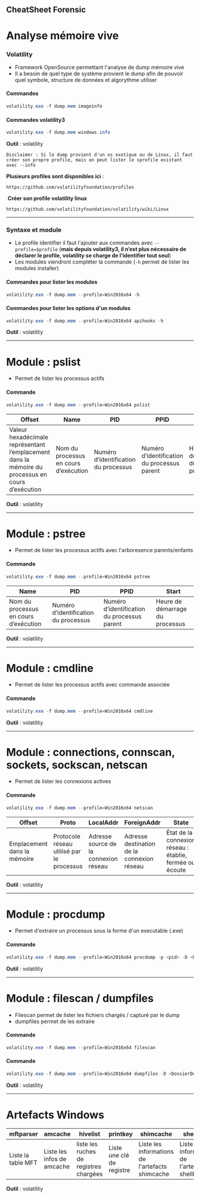 CheatSheet Forensic
--------------------

# Analyse mémoire vive


### Volatility
- Framework OpenSource permettant l'analyse de dump mémoire vive
- Il a besoin de quel type de système provient le dump afin de pouvoir quel symbole, structure de données et algorythme utiliser

#### Commandes
```powershell
volatility.exe -f dump.mem imageinfo
```

#### Commandes volatility3
```powershell
volatility.exe -f dump.mem windows.info
```

**Outil** : volatility

```
Disclaimer : Si le dump provient d'un os exotique ou de Linux, il faut créer son propre profile, mais on peut lister le sprofile existant avec --info
```

**Plusieurs profiles sont disponibles ici** :
```
https://github.com/volatilityfoundation/profiles
```
​
**Créer son profile volatility linux**
```
https://github.com/volatilityfoundation/volatility/wiki/Linux
```




---
### Syntaxe et module

- Le profile identifier il faut l'ajouter aux commandes avec `--profile=$profile` (**mais depuis volatility3, il n’est plus nécessaire de déclarer le profile, volatility se charge de l’identifier tout seul**)
- Les modules viendront compléter la commande  (`-h` permet de lister les modules installer)

#### Commandes pour lister les modules
```powershell
volatility.exe -f dump.mem --profile=Win2016x64 -h
```
#### Commandes pour lister les options d'un modules
```powershell
volatility.exe -f dump.mem --profile=Win2016x64 apihooks -h
```

**Outil** : volatility

---
# Module : pslist

- Permet de lister les processus actifs

#### Commande
```powershell
volatility.exe -f dump.mem --profile=Win2016x64 pslist
```

|Offset|Name|PID|PPID|Start|
|------|----|---|----|-----|
Valeur hexadécimale représentant l’emplacement dans la mémoire du processus en cours d’exécution| Nom du processus en cours d’exécution |Numéro d’identification du processus|Numéro d’identification du processus parent|Heure de démarrage du processus|


**Outil** : volatility

---
# Module : pstree

- Permet de lister les processus actifs avec l'arboresence parents/enfants

#### Commande
```powershell
volatility.exe -f dump.mem --profile=Win2016x64 pstree
```

Name|PID|PPID|Start|
|----|---|----|-----|
|Nom du processus en cours d’exécution |Numéro d’identification du processus|Numéro d’identification du processus parent|Heure de démarrage du processus|


**Outil** : volatility

---
# Module : cmdline

- Permet de lister les processus actifs avec commande associée

#### Commande
```powershell
volatility.exe -f dump.mem --profile=Win2016x64 cmdline
```

**Outil** : volatility

---
# Module : connections, connscan, sockets, sockscan, netscan

- Permet de lister les connexions actives

#### Commande
```powershell
volatility.exe -f dump.mem --profile=Win2016x64 netscan
```

|Offset|Proto|LocalAddr|ForeignAddr|State|PID|Owner|
|------|-----|---------|-----------|-----|---|-----|
|Emplacement dans la mémoire |Protocole réseau utilisé par le processus|Adresse source de la connexion réseau|Adresse destination de la connexion réseau| État de la connexion réseau : établie, fermée ou écoute|ID du processus|Compte associé au processus|


**Outil** : volatility

---
# Module : procdump

- Permet d'extraire un processus sous la forme d'un executable (.exe)

#### Commande
```powershell
volatility.exe -f dump.mem --profile=Win2016x64 procdump -p <pid> -D <DossierDump>
```

**Outil** : volatility

---
# Module : filescan / dumpfiles

- Filescan permet de lister les fichiers chargés / capturé par le dump
- dumpfiles permet de les extraire

#### Commande
```powershell
volatility.exe -f dump.mem --profile=Win2016x64 filescan 
```

#### Commande
```powershell
volatility.exe -f dump.mem --profile=Win2016x64 dumpfiles -D <DossierDump> -Q <Offset>
```

**Outil** : volatility

---
# Artefacts Windows

|mftparser|amcache|hivelist|printkey|shimcache|shellbags|userassist|dumpregistry|timeliner|
|------|-----|---------|-----------|-----|---|-----|-----|-----|
|Liste la table MFT |Liste les infos de amcache|liste les ruches de registres chargées|Liste une clé de registre| Liste les informations de l'artefacts shimcache|Liste les informations de l'artefacts shellbags|Liste les informations de l'artefacts userassist|Dump un registre entier|Créer une timeline|

**Outil** : volatility
